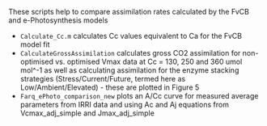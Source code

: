 These scripts help to compare assimilation rates calculated by the FvCB and e-Photosynthesis models
- `Calculate_Cc.m` calculates Cc values equivalent to Ca for the FvCB model fit
- `CalculateGrossAssimilation` calculates gross CO2 assimilation for non-optimised vs. optimised Vmax data at Cc = 130, 250 and 360 umol mol^-1 as well as calculating assimilation for the enzyme stacking strategies (Stress/Current/Future, termed here as Low/Ambient/Elevated) - these are plotted in Figure 5
- `Farq_ePhoto_comparison_new` plots an A/Cc curve for measured average parameters from IRRI data and using Ac and Aj equations from Vcmax_adj_simple and Jmax_adj_simple
